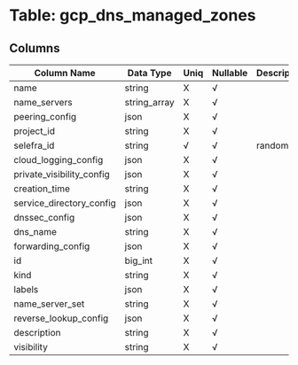 # Table: gcp_dns_managed_zones

## Columns 

|  Column Name   |  Data Type  | Uniq | Nullable | Description | 
|  ----  | ----  | ----  | ----  | ---- | 
| name | string | X | √ |  | 
| name_servers | string_array | X | √ |  | 
| peering_config | json | X | √ |  | 
| project_id | string | X | √ |  | 
| selefra_id | string | √ | √ | random id | 
| cloud_logging_config | json | X | √ |  | 
| private_visibility_config | json | X | √ |  | 
| creation_time | string | X | √ |  | 
| service_directory_config | json | X | √ |  | 
| dnssec_config | json | X | √ |  | 
| dns_name | string | X | √ |  | 
| forwarding_config | json | X | √ |  | 
| id | big_int | X | √ |  | 
| kind | string | X | √ |  | 
| labels | json | X | √ |  | 
| name_server_set | string | X | √ |  | 
| reverse_lookup_config | json | X | √ |  | 
| description | string | X | √ |  | 
| visibility | string | X | √ |  | 


